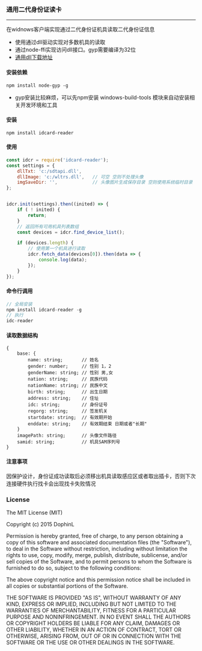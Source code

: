 ### 通用二代身份证读卡
----
在widnows客户端实现通过二代身份证机具读取二代身份证信息
- 使用通过dll驱动实现对多数机具的读取  
- 通过node-ffi实现访问dll接口。gyp需要编译为32位
- [通用dll下载地址](https://www.cnblogs.com/name-lh/archive/2006/01/28/324003.html)

#### 安装依赖
`npm install node-gyp -g`
- gyp安装比较麻烦，可以先npm安装 windows-build-tools 模块来自动安装相关开发环境和工具

#### 安装
`npm install idcard-reader`


#### 使用
```js
const idcr = require('idcard-reader');
const settings = {
    dllTxt: 'c:/sdtapi.dll',
    dllImage: 'c:/wltrs.dll',   // 可空 空则不处理头像
    imgSaveDir: '',             // 头像图片生成保存目录 空则使用系统临时目录
};


idcr.init(settings).then((inited) => {
    if ( ! inited) {
        return;
    }
    // 返回所有可用机具列表数组
    const devices = idcr.find_device_list();

    if (devices.length) {
        // 使用第一个机具进行读取
        idcr.fetch_data(devices[0]).then(data => {
            console.log(data);
        });
    }
});

```

#### 命令行调用
```js
// 全局安装
npm install idcard-reader -g
// 执行
idc-reader
```


#### 读取数据结构
```
{
    base: {
        name: string;       // 姓名
        gender: number;     // 性别 1，2
        genderName: string; // 性别 男,女
        nation: string;     // 民族代码
        nationName: string; // 民族中文
        birth: string;      // 出生日期
        address: string;    // 住址
        idc: string;        // 身份证号
        regorg: string;     // 签发机关
        startdate: string;  // 有效期开始
        enddate: string;    // 有效期结束 日期或者"长期"
    }
    imagePath: string;      // 头像文件路径
    samid: string;          // 机具SAM序列号
}

```

#### 注意事项
因保护设计，身份证成功读取后必须移出机具读取感应区或者取出插卡，否则下次连接硬件执行找卡会出现找卡失败情况


### License
The MIT License (MIT)

Copyright (c) 2015 DophinL

Permission is hereby granted, free of charge, to any person obtaining a copy of this software and associated documentation files (the "Software"), to deal in the Software without restriction, including without limitation the rights to use, copy, modify, merge, publish, distribute, sublicense, and/or sell copies of the Software, and to permit persons to whom the Software is furnished to do so, subject to the following conditions:

The above copyright notice and this permission notice shall be included in all copies or substantial portions of the Software.

THE SOFTWARE IS PROVIDED "AS IS", WITHOUT WARRANTY OF ANY KIND, EXPRESS OR IMPLIED, INCLUDING BUT NOT LIMITED TO THE WARRANTIES OF MERCHANTABILITY, FITNESS FOR A PARTICULAR PURPOSE AND NONINFRINGEMENT. IN NO EVENT SHALL THE AUTHORS OR COPYRIGHT HOLDERS BE LIABLE FOR ANY CLAIM, DAMAGES OR OTHER LIABILITY, WHETHER IN AN ACTION OF CONTRACT, TORT OR OTHERWISE, ARISING FROM, OUT OF OR IN CONNECTION WITH THE SOFTWARE OR THE USE OR OTHER DEALINGS IN THE SOFTWARE.

